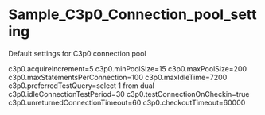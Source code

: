 # Sample_C3p0_Connection_pool_setting
Default settings for C3p0 connection pool

c3p0.acquireIncrement=5
c3p0.minPoolSize=15
c3p0.maxPoolSize=200
c3p0.maxStatementsPerConnection=100
c3p0.maxIdleTime=7200
c3p0.preferredTestQuery=select 1 from dual
c3p0.idleConnectionTestPeriod=30
c3p0.testConnectionOnCheckin=true
c3p0.unreturnedConnectionTimeout=60
c3p0.checkoutTimeout=60000
